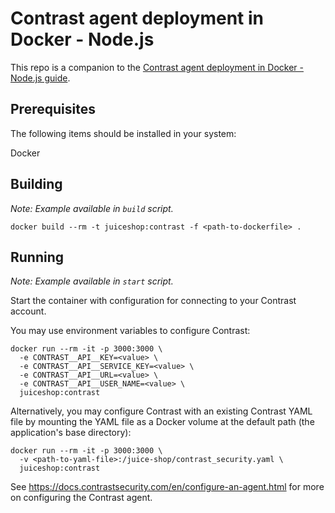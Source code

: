 # Contrast agent deployment in Docker - Node.js

This repo is a companion to the [Contrast agent deployment in Docker - Node.js guide](https://support.contrastsecurity.com/hc/en-us/articles/360054526851-Node-js-agent-with-Docker).

## Prerequisites

The following items should be installed in your system:

Docker

## Building

*Note: Example available in `build` script.*

```shell
docker build --rm -t juiceshop:contrast -f <path-to-dockerfile> .
```

## Running

*Note: Example available in `start` script.*

Start the container with configuration for connecting to your Contrast account.

You may use environment variables to configure Contrast:

```shell
docker run --rm -it -p 3000:3000 \
  -e CONTRAST__API__KEY=<value> \
  -e CONTRAST__API__SERVICE_KEY=<value> \
  -e CONTRAST__API__URL=<value> \
  -e CONTRAST__API__USER_NAME=<value> \
  juiceshop:contrast
```

Alternatively, you may configure Contrast with an existing Contrast YAML file by mounting the YAML file as a Docker volume at the default path (the application's base directory):

```shell
docker run --rm -it -p 3000:3000 \
  -v <path-to-yaml-file>:/juice-shop/contrast_security.yaml \
  juiceshop:contrast
```

See https://docs.contrastsecurity.com/en/configure-an-agent.html for more on configuring the Contrast agent.

